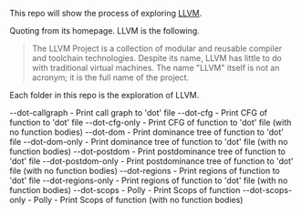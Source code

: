 This repo will show the process of exploring [LLVM](https://llvm.org/).

Quoting from its homepage. LLVM is the following.
> The LLVM Project is a collection of modular and reusable compiler and toolchain technologies. Despite its name, LLVM has little to do with traditional virtual machines. The name "LLVM" itself is not an acronym; it is the full name of the project.

Each folder in this repo is the exploration of LLVM.

--dot-callgraph         - Print call graph to 'dot' file
--dot-cfg               - Print CFG of function to 'dot' file
--dot-cfg-only          - Print CFG of function to 'dot' file (with no function bodies)
--dot-dom               - Print dominance tree of function to 'dot' file
--dot-dom-only          - Print dominance tree of function to 'dot' file (with no function bodies)
--dot-postdom           - Print postdominance tree of function to 'dot' file
--dot-postdom-only      - Print postdominance tree of function to 'dot' file (with no function bodies)
--dot-regions           - Print regions of function to 'dot' file
--dot-regions-only      - Print regions of function to 'dot' file (with no function bodies)
--dot-scops             - Polly - Print Scops of function
--dot-scops-only        - Polly - Print Scops of function (with no function bodies)
